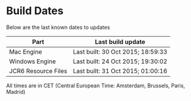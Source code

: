 # Build Dates

Below are the last known dates to updates

Part | Last build update
-----|-----
Mac Engine | Last built: 30 Oct 2015; 18:59:33
Windows Engine | Last built: 24 Oct 2015; 19:30:02
JCR6 Resource Files | Last built: 31 Oct 2015; 01:00:16
All times are in CET (Central European Time: Amsterdam, Brussels, Paris, Madrid)



